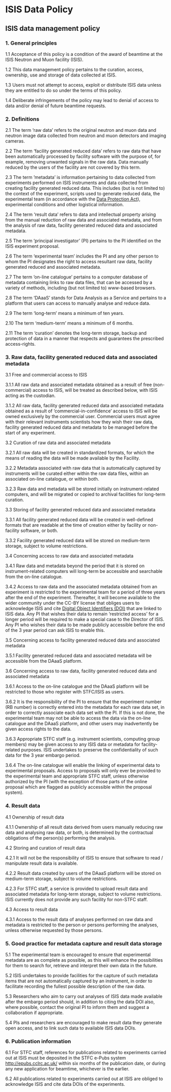 # ISIS Data Policy  

## ISIS data management policy


### 1. General principles

1.1 Acceptance of this policy is a condition of the award of beamtime at the ISIS Neutron and Muon facility (ISIS).

1.2 This data management policy pertains to the curation, access, ownership, use and storage of data collected at ISIS.

1.3 Users must not attempt to access, exploit or distribute ISIS data unless they are entitled to do so under the terms of this policy.

1.4 Deliberate infringements of the policy may lead to denial of access to data and/or denial of future beamtime requests.


### 2. Definitions  

2.1 The term ‘raw data’ refers to the original neutron and muon data and neutron image data collected from neutron and muon detectors and imaging cameras.

2.2 The term ‘facility generated reduced data’ refers to raw data that have been automatically processed by facility software with the purpose of, for example, removing unwanted signals in the raw data. Data manually reduced by the users of the facility are not covered by this term.

2.3 The term ’metadata’ is information pertaining to data collected from experiments performed on ISIS instruments and data collected from creating facility generated reduced data. This includes (but is not limited to) the context of the experiment, scripts used to generate reduced data, the experimental team (in accordance with the [Data Protection Act](https://www.legislation.gov.uk/ukpga/2018/12/contents)), experimental conditions and other logistical information.

2.4 The term ‘result data’ refers to data and intellectual property arising from the manual reduction of raw data and associated metadata, and from the analysis of raw data, facility generated reduced data and associated metadata.

2.5 The term ‘principal investigator’ (PI) pertains to the PI identified on the ISIS experiment proposal.

2.6 The term ‘experimental team’ includes the PI and any other person to whom the PI designates the right to access resultant raw data, facility generated reduced and associated metadata.

2.7 The term ‘on-line catalogue’ pertains to a computer database of metadata containing links to raw data files, that can be accessed by a variety of methods, including (but not limited to) www-based browsers.

2.8 The term ‘DAaaS’ stands for Data Analysis as a Service and pertains to a platform that users can access to manually analyse and reduce data.

2.9 The term ‘long-term’ means a minimum of ten years.

2.10 The term ‘medium-term’ means a minimum of 6 months.

2.11 The term ‘curation’ denotes the long-term storage, backup and protection of data in a manner that respects and guarantees the prescribed access-rights.


### 3. Raw data, facility generated reduced data and associated metadata

3.1 Free and commercial access to ISIS

3.1.1 All raw data and associated metadata obtained as a result of free (non-commercial) access to ISIS, will be treated as described below, with ISIS acting as the custodian.

3.1.2 All raw data, facility generated reduced data and associated metadata obtained as a result of ‘commercial-in-confidence’ access to ISIS will be owned exclusively by the commercial user.  Commercial users must agree with their relevant instruments scientists how they wish their raw data, facility generated reduced data and metadata to be managed before the start of any experiment.

3.2 Curation of raw data and associated metadata

3.2.1 All raw data will be created in standardized formats, for which the means of reading the data will be made available by the Facility.

3.2.2 Metadata associated with raw data that is automatically captured by instruments will be curated either within the raw data files, within an associated on-line catalogue, or within both.

3.2.3 Raw data and metadata will be stored initially on instrument-related computers, and will be migrated or copied to archival facilities for long-term curation.

3.3 Storing of facility generated reduced data and associated metadata​

3.3.1 All facility generated reduced data will be created in well-defined formats that are readable at the time of creation either by facility or non-facility software, or both.

3.3.2 Facility generated reduced data will be stored on medium-term storage, subject to volume restrictions.

3.4 Concerning access to raw data and associated metadata

3.4.1 Raw data and metadata beyond the period that it is stored on instrument-related computers will long-term be accessible and searchable from the on-line catalogue.

3.4.2 Access to raw data and the associated metadata obtained from an experiment is restricted to the experimental team for a period of three years after the end of the experiment. Thereafter, it will become available to the wider community under the CC-BY license that obliges users to acknowledge ISIS and cite [Digital Object Identifiers (DOI)](https://www.isis.stfc.ac.uk/Pages/Digital-Object-Identifiers-%28DOIs%29-for-ISIS-Data.aspx) that are linked to ISIS data. Any PI that wishes their data to remain ‘restricted access’ for a longer period will be required to make a special case to the Director of ISIS.  Any PI who wishes their data to be made publicly accessible before the end of the 3 year period can ask ISIS to enable this.

3.5 Concerning access to facility generated reduced data and associated metadata

3.5.1 Facility generated reduced data and associated metadata will be accessible from the DAaaS platform.

3.6 Concerning access to raw data, facility generated reduced data and associated metadata

3.6.1 Access to the on-line catalogue and the DAaaS platform will be restricted to those who register with STFC/ISIS as users.

3.6.2 It is the responsibility of the PI to ensure that the experiment number (RB number) is correctly entered into the metadata for each raw data set, in order to correctly associate each data set with the PI.  If this is not done, the experimental team may not be able to access the data via the on-line catalogue and the DAaaS platform, and other users may inadvertently be given access rights to the data.

3.6.3 Appropriate STFC staff (e.g. instrument scientists, computing group members) may be given access to any ISIS data or metadata for facility-related purposes. ISIS undertakes to preserve the confidentiality of such data for the 3 year embargo period.

3.6.4 The on-line catalogue will enable the linking of experimental data to experimental proposals.  Access to proposals will only ever be provided to the experimental team and appropriate STFC staff, unless otherwise authorized by the PI (with the exception of those parts of the online proposal which are flagged as publicly accessible within the proposal system).


### 4. Result data

4.1 Ownership of result data

4.1.1 Ownership of all result data derived from users manually reducing raw data and analysing raw data, or both, is determined by the contractual obligations of the person(s) performing the analysis.

4.2 Storing and curation of result data

4.2.1 It will not be the responsibility of ISIS to ensure that software to read / manipulate result data is available.

4.2.2 Result data created by users of the DAaaS platform will be stored on medium-term storage, subject to volume restrictions.

4.2.3 For STFC staff, a service is provided to upload result data and associated metadata for long-term storage, subject to volume restrictions.  ISIS currently does not provide any such facility for non-STFC staff.

4.3 Access to result data

4.3.1 Access to the result data of analyses performed on raw data and metadata is restricted to the person or persons performing the analyses, unless otherwise requested by those persons.


### 5. Good practice for metadata capture and result data storage

5.1 The experimental team is encouraged to ensure that experimental metadata are as complete as possible, as this will enhance the possibilities for them to search for, retrieve and interpret their own data in the future.

5.2 ISIS undertakes to provide facilities for the capture of such metadata items that are not automatically captured by an instrument, in order to facilitate recording the fullest possible description of the raw data.

5.3 Researchers who aim to carry out analyses of ISIS data made available after the embargo period should, in addition to citing the data DOI also, where possible, contact the original PI to inform them and suggest a collaboration if appropriate.

5.4 PIs and researchers are encouraged to make result data they generate open access​, and to link such data to available ISIS data DOIs.


### 6. Publication information

6.1 For STFC staff, references for publications related to experiments carried out at ISIS must be deposited in the STFC e-Pubs system http://epubs.cclrc.ac.uk/ within six months of the publication date, or during any new application for beamtime, whichever is the earlier.

6.2 All publications related to experiments carried out at ISIS are obliged to acknowledge ISIS and cite data DOIs of the experiments.

